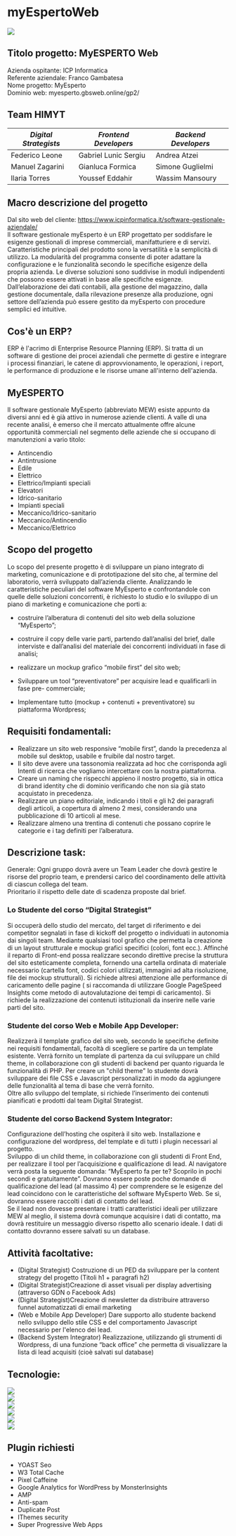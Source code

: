 # myEspertoWeb
![](https://img.shields.io/badge/Version-1.0.0%20(Full-Version)-3a579a)<br>

## Titolo progetto: MyESPERTO Web
Azienda ospitante: ICP Informatica<br>
Referente aziendale: Franco Gambatesa<br>
Nome progetto: MyEsperto<br>
Dominio web: myesperto.gbsweb.online/gp2/<br>

## Team HIMYT
| *Digital Strategists* | *Frontend Developers* | *Backend Developers* |
| ----------- | ----------- | ----------- |
| Federico Leone | Gabriel Lunic Sergiu | Andrea Atzei |
| Manuel Zagarini | Gianluca Formica | Simone Guglielmi |
| Ilaria Torres | Youssef Eddahir | Wassim Mansoury |

## Macro descrizione del progetto
Dal sito web del cliente: https://www.icpinformatica.it/software-gestionale-aziendale/<br>
Il software gestionale myEsperto è un ERP progettato per soddisfare le esigenze gestionali di
imprese commerciali, manifatturiere e di servizi.<br>
Caratteristiche principali del prodotto sono la versatilità e la semplicità di utilizzo. La modularità del programma consente di poter adattare
la configurazione e le funzionalità secondo le specifiche esigenze della propria azienda. Le
diverse soluzioni sono suddivise in moduli indipendenti che possono essere attivati in base
alle specifiche esigenze. Dall’elaborazione dei dati contabili, alla gestione del magazzino, dalla
gestione documentale, dalla rilevazione presenze alla produzione, ogni settore dell’azienda
può essere gestito da myEsperto con procedure semplici ed intuitive.

## Cos'è un ERP?
ERP è l'acrimo di Enterprise Resource Planning (ERP). Si tratta di un software di gestione
dei procei aziendali che permette di gestire e integrare i processi finanziari, le catene di
approvvionamento, le operazioni, i report, le performance di produzione e le risorse umane
all'interno dell'azienda.

## MyESPERTO
Il software gestionale MyEsperto (abbreviato MEW) esiste appunto da diversi anni ed è già
attivo in numerose aziende clienti. A valle di una recente analisi, è emerso che il mercato
attualmente offre alcune opportunità commerciali nel segmento delle aziende che si
occupano di manutenzioni a vario titolo:

- Antincendio
- Antintrusione
- Edile
- Elettrico
- Elettrico/Impianti speciali
- Elevatori
- Idrico-sanitario
- Impianti speciali
- Meccanico/Idrico-sanitario
- Meccanico/Antincendio
- Meccanico/Elettrico

## Scopo del progetto
Lo scopo del presente progetto è di sviluppare un piano integrato di marketing, comunicazione
e di prototipazione del sito che, al termine del laboratorio, verrà sviluppato dall’azienda cliente.
Analizzando le caratteristiche peculiari del software MyEsperto e confrontandole con quelle
delle soluzioni concorrenti, è richiesto lo studio e lo sviluppo di un piano di marketing e
comunicazione che porti a:
- costruire l’alberatura di contenuti del sito web della soluzione “MyEsperto”;
- costruire il copy delle varie parti, partendo dall’analisi del brief, dalle interviste e
dall’analisi del materiale dei concorrenti individuati in fase di analisi;
- realizzare un mockup grafico “mobile first” del sito web;

- Sviluppare un tool “preventivatore” per acquisire lead e qualificarli in fase pre-
commerciale;

- Implementare tutto (mockup + contenuti + preventivatore) su piattaforma Wordpress;

## Requisiti fondamentali:
- Realizzare un sito web responsive “mobile first”, dando la precedenza al mobile sul
desktop, usabile e fruibile dal nostro target.
- Il sito deve avere una tassonomia realizzata ad hoc che corrisponda agli Intenti di
ricerca che vogliamo intercettare con la nostra piattaforma.
- Creare un naming che rispecchi appieno il nostro progetto, sia in ottica di brand identity
che di dominio verificando che non sia già stato acquistato in precedenza.
- Realizzare un piano editoriale, indicando i titoli e gli h2 dei paragrafi degli articoli, a
copertura di almeno 2 mesi, considerando una pubblicazione di 10 articoli al mese.
- Realizzare almeno una trentina di contenuti che possano coprire le categorie e i tag
definiti per l’alberatura.

## Descrizione task:

Generale: Ogni gruppo dovrà avere un Team Leader che dovrà gestire le risorse del proprio
team, e prendersi carico del coordinamento delle attività di ciascun collega del team.<br>
Prioritario il rispetto delle date di scadenza proposte dal brief.

### Lo Studente del corso “Digital Strategist”
Si occuperà dello studio del mercato, del target di riferimento e dei competitor segnalati in
fase di kickoff del progetto o individuati in autonomia dai singoli team. Mediante qualsiasi tool
grafico che permetta la creazione di un layout strutturale e mockup grafici specifici (colori, font
ecc.). Affinché il reparto di Front-end possa realizzare secondo direttive precise la struttura
del sito esteticamente completa, fornendo una cartella ordinata di materiale necessario
(cartella font, codici colori utilizzati, immagini ad alta risoluzione, file dei mockup strutturali). Si
richiede altresì attenzione alle performance di caricamento delle pagine ( si raccomanda di
utilizzare Google PageSpeed Insights come metodo di autovalutazione dei tempi di
caricamento). Si richiede la realizzazione dei contenuti istituzionali da inserire nelle varie parti
del sito.
### Studente del corso Web e Mobile App Developer: 
Realizzerà il template grafico del sito
web, secondo le specifiche definite nei requisiti fondamentali, facoltà di scegliere se partire da
un template esistente. Verrà fornito un template di partenza da cui sviluppare un child theme,
in collaborazione con gli studenti di backend per quanto riguarda le funzionalità di PHP. Per
creare un "child theme" lo studente dovrà sviluppare dei file CSS e Javascript personalizzati
in modo da aggiungere delle funzionalità al tema di base che verrà fornito.<br>
Oltre allo sviluppo del template, si richiede l’inserimento dei contenuti pianificati e prodotti dal
team Digital Strategist.
### Studente del corso Backend System Integrator: 
Configurazione dell’hosting che ospiterà il sito web. Installazione e configurazione del wordpress, del template e di tutti i plugin necessari
al progetto.<br>
Sviluppo di un child theme, in collaborazione con gli studenti di Front End, per realizzare il
tool per l’acquisizione e qualificazione di lead. Al navigatore verrà posta la seguente domanda:
“MyEsperto fa per te? Scoprilo in pochi secondi e gratuitamente”.
Dovranno essere poste poche domande di qualificazione del lead (al massimo 4) per
comprendere se le esigenze del lead coincidono con le caratteristiche del software MyEsperto
Web. Se sì, dovranno essere raccolti i dati di contatto del lead.<br>
Se il lead non dovesse presentare i tratti caratteristici ideali per utilizzare MEW al meglio, il
sistema dovrà comunque acquisire i dati di contatto, ma dovrà restituire un messaggio diverso
rispetto allo scenario ideale. I dati di contatto dovranno essere salvati su un database.

## Attività facoltative:
- (Digital Strategist) Costruzione di un PED da sviluppare per la content strategy del
progetto (Titoli h1 + paragrafi h2)
- (Digital Strategist)Creazione di asset visuali per display advertising (attraverso GDN o
Facebook Ads)
- (Digital Strategist)Creazione di newsletter da distribuire attraverso funnel automatizzati
di email marketing
- (Web e Mobile App Developer) Dare supporto allo studente backend nello sviluppo
dello stile CSS e del comportamento Javascript necessario per l'elenco dei lead.
- (Backend System Integrator) Realizzazione, utilizzando gli strumenti di Wordpress, di
una funzione “back office” che permetta di visualizzare la lista di lead acquisiti (cioè
salvati sul database)

## Tecnologie:
![](https://img.shields.io/badge/Server-Linux-730517)<br>
![](https://img.shields.io/badge/WebServer-Apache-d11b2e)<br>
![](https://img.shields.io/badge/Database-MySQL-f44560)<br>
![](https://img.shields.io/badge/Language-PHP,%20HTML,%20CSS,%20JS-44d1df)<br>
![](https://img.shields.io/badge/Gestione%20progetti-TRELLO,%20TeamGANTT,%20Clickup-32a4a7)<br>
![](https://img.shields.io/badge/CMS-WordPress-1e7069)

## Plugin richiesti
- YOAST Seo
- W3 Total Cache
- Pixel Caffeine
- Google Analytics for WordPress by MonsterInsights
- AMP
- Anti-spam
- Duplicate Post
- IThemes security
- Super Progressive Web Apps
